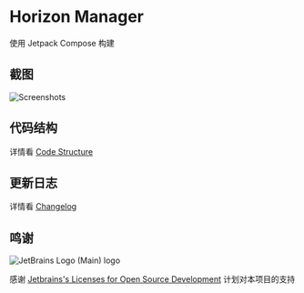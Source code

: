 # Horizon Manager

使用 Jetpack Compose 构建

## 截图

![Screenshots](assets/screenshots.webp "Screenshots")

## 代码结构

详情看 [Code Structure](assets/code_structure.md)

## 更新日志

详情看 [Changelog](assets/changelog.md)

## 鸣谢

![JetBrains Logo (Main) logo](https://resources.jetbrains.com/storage/products/company/brand/logos/jb_beam.svg)

感谢 [Jetbrains's Licenses for Open Source Development](https://jb.gg/OpenSourceSupport) 计划对本项目的支持


